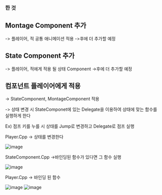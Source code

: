 ### 한 것
## Montage Component 추가
-> 플레이어, 적 공통 애니메이션 적용
->후에 더 추가할 예정
## State Component 추가
-> 플레이어, 적에게 적용 될 상태 Component
->후에 더 추가할 예정

## 컴포넌트 플레이어에게 적용
-> StateComponent, MontageComponent 적용

-> 상태 변경 시 StateComponet에 있는 Delegate을 이용하여 상태에 맞는 함수를 실행하게 한다

 Ex) 점프 키를 누를 시 상태를 Jump로 변경하고 Delegate로 점프 실행

 Player.Cpp -> 상태를 변경한다
 
![image](https://github.com/user-attachments/assets/d150b891-c0e9-49fb-9fe6-196d36c5895d)


 StateComponent.Cpp ->바인딩된 함수가 있다면 그 함수 실행
 
![image](https://github.com/user-attachments/assets/aecf42af-4e2c-4a8d-8c85-1d69b174f7cd)

Player.Cpp -> 바인딩 된 함수

![image](https://github.com/user-attachments/assets/66651d78-3078-4c4f-a81d-1b635ee23c21)
![image](https://github.com/user-attachments/assets/5f37b762-68dd-46d0-a57b-f961ff33eda7)





